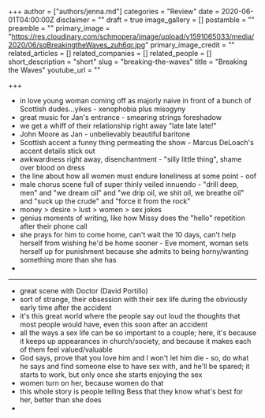 +++
author = ["authors/jenna.md"]
categories = "Review"
date = 2020-06-01T04:00:00Z
disclaimer = ""
draft = true
image_gallery = []
postamble = ""
preamble = ""
primary_image = "https://res.cloudinary.com/schmopera/image/upload/v1591065033/media/2020/06/sqBreakingtheWaves_zuh6qr.jpg"
primary_image_credit = ""
related_articles = []
related_companies = []
related_people = []
short_description = "short"
slug = "breaking-the-waves"
title = "Breaking the Waves"
youtube_url = ""

+++
* in love young woman coming off as majorly naive in front of a bunch of Scottish dudes...yikes - xenophobia plus misogyny
* great music for Jan's entrance - smearing strings foreshadow
* we get a whiff of their relationship right away "late late late!"
* John Moore as Jan - unbelievably beautiful baritone
* Scottish accent a funny thing permeating the show - Marcus DeLoach's accent details stick out
* awkwardness right away, disenchantment - "silly little thing", shame over blood on dress
* the line about how all women must endure loneliness at some point - oof
* male chorus scene full of super thinly veiled innuendo - "drill deep, men" and "we dream oil" and "we drip oil, we shit oil, we breathe oil" and "suck up the crude" and "force it from the rock"
* money > desire > lust > women > sex jokes
* genius moments of writing, like how Missy does the "hello" repetition after their phone call
* she prays for him to come home, can't wait the 10 days, can't help herself from wishing he'd be home sooner - Eve moment, woman sets herself up for punishment because she admits to being horny/wanting something more than she has
* 

  ***
* great scene with Doctor (David Portillo)
* sort of strange, their obsession with their sex life during the obviously early time after the accident
* it's this great world where the people say out loud the thoughts that most people would have, even this soon after an accident
* all the ways a sex life can be so important to a couple; here, it's because it keeps up appearances in church/society, and because it makes each of them feel valued/valuable
* God says, prove that you love him and I won't let him die - so, do what he says and find someone else to have sex with, and he'll be spared; it starts to work, but only once she starts enjoying the sex
* women turn on her, because women do that
* this whole story is people telling Bess that they know what's best for her, better than she does
* 